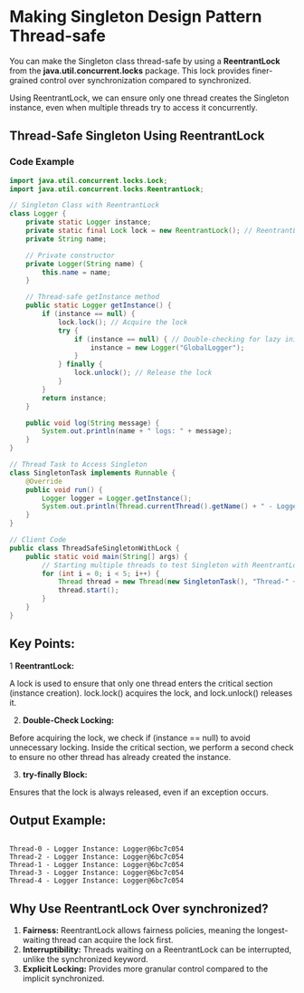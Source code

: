 # Making Singleton Design Pattern Thread-safe

You can make the Singleton class thread-safe by using a **ReentrantLock** from the **java.util.concurrent.locks** package. This lock provides finer-grained control over synchronization compared to synchronized.

Using ReentrantLock, we can ensure only one thread creates the Singleton instance, even when multiple threads try to access it concurrently.

## **Thread-Safe Singleton Using ReentrantLock**

### Code Example

```java
import java.util.concurrent.locks.Lock;
import java.util.concurrent.locks.ReentrantLock;

// Singleton Class with ReentrantLock
class Logger {
    private static Logger instance;
    private static final Lock lock = new ReentrantLock(); // ReentrantLock for thread safety
    private String name;

    // Private constructor
    private Logger(String name) {
        this.name = name;
    }

    // Thread-safe getInstance method
    public static Logger getInstance() {
        if (instance == null) {
            lock.lock(); // Acquire the lock
            try {
                if (instance == null) { // Double-checking for lazy initialization
                    instance = new Logger("GlobalLogger");
                }
            } finally {
                lock.unlock(); // Release the lock
            }
        }
        return instance;
    }

    public void log(String message) {
        System.out.println(name + " logs: " + message);
    }
}

// Thread Task to Access Singleton
class SingletonTask implements Runnable {
    @Override
    public void run() {
        Logger logger = Logger.getInstance();
        System.out.println(Thread.currentThread().getName() + " - Logger Instance: " + logger);
    }
}

// Client Code
public class ThreadSafeSingletonWithLock {
    public static void main(String[] args) {
        // Starting multiple threads to test Singleton with ReentrantLock
        for (int i = 0; i < 5; i++) {
            Thread thread = new Thread(new SingletonTask(), "Thread-" + i);
            thread.start();
        }
    }
}

```

## **Key Points:**

1 **ReentrantLock:**

A lock is used to ensure that only one thread enters the critical section (instance creation).
lock.lock() acquires the lock, and lock.unlock() releases it.

2. **Double-Check Locking:**

Before acquiring the lock, we check if (instance == null) to avoid unnecessary locking.
Inside the critical section, we perform a second check to ensure no other thread has already created the instance.

3. **try-finally Block:**

Ensures that the lock is always released, even if an exception occurs.

## Output Example:

```

Thread-0 - Logger Instance: Logger@6bc7c054
Thread-2 - Logger Instance: Logger@6bc7c054
Thread-1 - Logger Instance: Logger@6bc7c054
Thread-3 - Logger Instance: Logger@6bc7c054
Thread-4 - Logger Instance: Logger@6bc7c054

```

## Why Use ReentrantLock Over synchronized?

1. **Fairness:** ReentrantLock allows fairness policies, meaning the longest-waiting thread can acquire the lock first.
2. **Interruptibility:** Threads waiting on a ReentrantLock can be interrupted, unlike the synchronized keyword.
3. **Explicit Locking:** Provides more granular control compared to the implicit synchronized.
